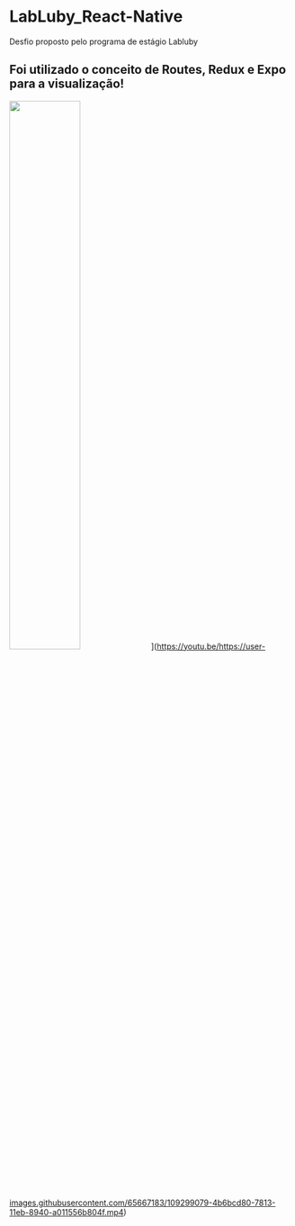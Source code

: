 # LabLuby_React-Native

Desfio proposto pelo programa de estágio Labluby

## Foi utilizado o conceito de Routes, Redux e Expo para a visualização!

<img src="https://img.youtube.com/vi/https://user-images.githubusercontent.com/65667183/109299079-4b6bcd80-7813-11eb-8940-a011556b804f.mp4/maxresdefault.jpg" width="50%">](https://youtu.be/https://user-images.githubusercontent.com/65667183/109299079-4b6bcd80-7813-11eb-8940-a011556b804f.mp4)



